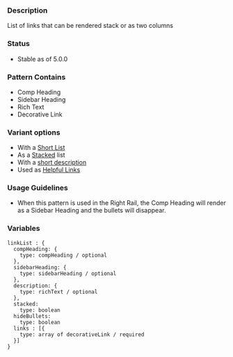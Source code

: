 ### Description
List of links that can be rendered stack or as two columns

### Status
* Stable as of 5.0.0

### Pattern Contains
* Comp Heading
* Sidebar Heading
* Rich Text
* Decorative Link

### Variant options
* With a [Short List](./?p=organisms-link-list-with-short-list)
* As a [Stacked](./?p=organisms-link-list-as-stacked) list
* With a [short description](./?p=organisms-link-list-with-description)
* Used as [Helpful Links](./?p=organisms-link-list-as-helpful-links)

### Usage Guidelines
* When this pattern is used in the Right Rail, the Comp Heading will render as a Sidebar Heading and the bullets will disappear.


### Variables
~~~
linkList : {
  compHeading: {
    type: compHeading / optional
  },
  sidebarHeading: { 
    type: sidebarHeading / optional
  },
  description: {
    type: richText / optional
  },
  stacked: 
    type: boolean
  hideBullets: 
    type: boolean
  links : [{
    type: array of decorativeLink / required
  }]
}
~~~
